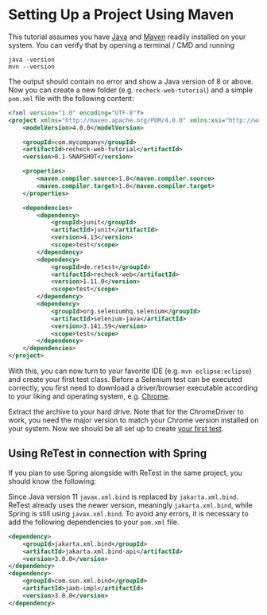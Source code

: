 # Setting Up a Project Using Maven

This tutorial assumes you have [Java](https://www.java.com/) and [Maven](https://maven.apache.org/) readily installed on your system. You can verify that by opening a terminal / CMD and running

```
java -version
mvn --version
```


The output should contain no error and show a Java version of 8 or above. Now you can create a new folder (e.g. `recheck-web-tutorial`) and a simple `pom.xml` file with the following content:

```xml
<?xml version="1.0" encoding="UTF-8"?>
<project xmlns="http://maven.apache.org/POM/4.0.0" xmlns:xsi="http://www.w3.org/2001/XMLSchema-instance" xsi:schemaLocation="http://maven.apache.org/POM/4.0.0 http://maven.apache.org/xsd/maven-4.0.0.xsd">
	<modelVersion>4.0.0</modelVersion>

	<groupId>com.mycompany</groupId>
	<artifactId>recheck-web-tutorial</artifactId>
	<version>0.1-SNAPSHOT</version>

	<properties>
		<maven.compiler.source>1.8</maven.compiler.source>
		<maven.compiler.target>1.8</maven.compiler.target>
	</properties>

	<dependencies>
		<dependency>
			<groupId>junit</groupId>
			<artifactId>junit</artifactId>
			<version>4.13</version>
			<scope>test</scope>
		</dependency>
		<dependency>
			<groupId>de.retest</groupId>
			<artifactId>recheck-web</artifactId>
			<version>1.11.0</version>
			<scope>test</scope>
		</dependency>
		<dependency>
			<groupId>org.seleniumhq.selenium</groupId>
			<artifactId>selenium-java</artifactId>
			<version>3.141.59</version>
			<scope>test</scope>
		</dependency>
	</dependencies>
</project>
```

With this, you can now turn to your favorite IDE (e.g. `mvn eclipse:eclipse`) and create your first test class. Before a Selenium test can be executed correctly, you first need to download a driver/browser executable according to your liking and operating system, e.g. [Chrome](http://chromedriver.storage.googleapis.com/index.html).

Extract the archive to your hard drive. Note that for the ChromeDriver to work, you need the major version to match your Chrome version installed on your system. Now we should be all set up to create [your first test](../tutorial/explicit-checks.md).

## Using ReTest in connection with Spring
If you plan to use Spring alongside with ReTest in the same project, you should know the following:

Since Java version 11 `javax.xml.bind` is replaced by `jakarta.xml.bind`. ReTest already uses the newer version, meaningly `jakarta.xml.bind`, while
Spring is still using `javax.xml.bind`. To avoid any errors, it is necessary to add the following dependencies to your `pom.xml` file.

```xml
<dependency>
	<groupId>jakarta.xml.bind</groupId>
	<artifactId>jakarta.xml.bind-api</artifactId>
	<version>3.0.0</version>
</dependency>
<dependency>
	<groupId>com.sun.xml.bind</groupId>
	<artifactId>jaxb-impl</artifactId>
	<version>3.0.0</version>
</dependency>
```
